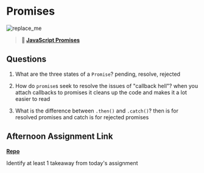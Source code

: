 # Promises

![replace_me](https://codeworks.blob.core.windows.net/public/assets/img/illustrations/placeholder.svg)

> **📖 [JavaScript Promises](https://codeworksacademy.com/fs-student-guide/resources/wk4/02-Promises)**

## Questions

1. What are the three states of a `Promise`?
pending, resolve, rejected

2. How do `promise`s seek to resolve the issues of "callback hell"?
when you attach callbacks to promises it cleans up the code and makes it a lot easier to read

3. What is the difference between `.then()` and `.catch()`?
then is for resolved promises and catch is for rejected promises

## Afternoon Assignment Link

**[Repo](https://github.com/calvinthurst/gregsListAsync)**

Identify at least 1 takeaway from today's assignment
